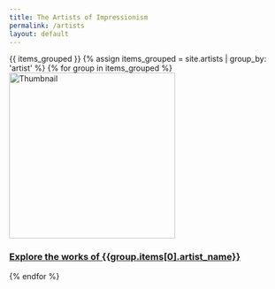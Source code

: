 ```yaml
---
title: The Artists of Impressionism
permalink: /artists
layout: default
---
```

<div class="row">
{{ items_grouped }}
{% assign items_grouped = site.artists | group_by: 'artist' %}
  {% for group in items_grouped %}
    <div class="col-md-4 mb-3">
      <div class="card h-100" >
        <a href="{{site.url}}{{site.baseurl}}/artists/{{ group.name }}" class="stretched-link">
          <img class="card-img-top " src="{{ group.items[0].preview}}" alt="Thumbnail" width="300" height="300"/>
        </a>
        <div class="card-body">
          <h3 class="lead mt-2">
            <a href="{{site.url}}{{site.baseurl}}/artists/{{ group.name }}" class="stretched-link">Explore the works of {{group.items[0].artist_name}}</a>
          </h3>
        </div>
      </div>
    </div>
  {% endfor %}
</div>
